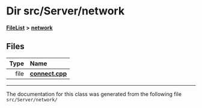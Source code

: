 

# Dir src/Server/network



[**FileList**](files.md) **>** [**network**](dir_785875860850f82ab2302a75ebb3d331.md)












## Files

| Type | Name |
| ---: | :--- |
| file | [**connect.cpp**](Server_2network_2connect_8cpp.md) <br> |



























































------------------------------
The documentation for this class was generated from the following file `src/Server/network/`

